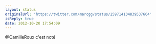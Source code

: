 ```yaml
---
layout: status
originalUrl: 'https://twitter.com/marcgg/status/259714134839537664'
isReply: true
date: 2012-10-20 17:54:09
---
```


@CamilleRoux c'est noté
